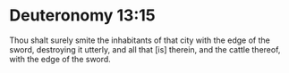 # Deuteronomy 13:15

Thou shalt surely smite the inhabitants of that city with the edge of the sword, destroying it utterly, and all that [is] therein, and the cattle thereof, with the edge of the sword.